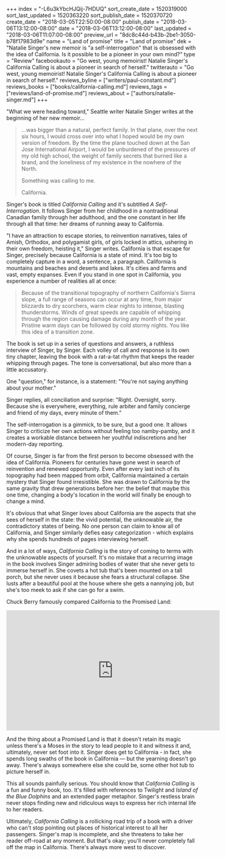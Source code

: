 +++
index = "-L6u3kYbcHJQij-7HDUQ"
sort_create_date = 1520319000
sort_last_updated = 1520363220
sort_publish_date = 1520370720
create_date = "2018-03-05T22:50:00-08:00"
publish_date = "2018-03-06T13:12:00-08:00"
date = "2018-03-06T13:12:00-08:00"
last_updated = "2018-03-06T11:07:00-08:00"
preview_url = "8dc8c44d-b43b-2be1-3050-b78f17983d9e"
name = "Land of promise"
title = "Land of promise"
dek = "Natalie Singer's new memoir is \"a self-interrogation\" that is obsessed with the idea of California. Is it possible to be a pioneer in your own mind?"
type = "Review"
facebookauto = "Go west, young memoirist! Natalie Singer's California Calling is about a pioneer in search of herself."
twitterauto = "Go west, young memoirist! Natalie Singer's California Calling is about a pioneer in search of herself."
reviews_byline = ["writers/paul-constant.md"]
reviews_books = ["books/california-calling.md"]
reviews_tags = ["reviews/land-of-promise.md"]
reviews_about = ["authors/natalie-singer.md"]
+++

"What we were heading toward," Seattle writer Natalie Singer writes at the beginning of her new memoir… 

<blockquote><p>…was bigger than a natural, perfect family. In that plane, over the next six hours, I would cross over into what I hoped would be my own version of freedom. By the time the plane touched down at the San Jose International Airport, I would be unburdened of the pressures of my old high school, the weight of family secrets that burned like a brand, and the loneliness of my existence in the nowhere of the North. </p>

<p>Something was calling to me.</p>

<p>California.</p></blockquote>

Singer's book is titled *California Calling* and it's subtitled *A Self-Interrogation*. It follows Singer from her childhood in a nontraditional Canadian family through her adulthood, and the one constant in her life through all that time: her dreams of running away to California.

"I have an attraction to escape stories, to reinvention narratives, tales of Amish, Orthodox, and polygamist girls, of girls locked in attics, ushering in their own freedom, heisting it," Singer writes. California is that escape for Singer, precisely because California is a state of mind. It's too big to completely capture in a word, a sentence, a paragraph. California is mountains and beaches and deserts and lakes. It's cities and farms and vast, empty expanses. Even if you stand in one spot in California, you experience a number of realities all at once:

<blockquote> Because of the transitional topography of northern California's Sierra slope, a full range of seasons can occur at any time, from major blizzards to dry scorchers, warm clear nights to intense, blasting thunderstorms. Winds of great speeds are capable of whipping through the region causing damage during any month of the year. Pristine warm days can be followed by cold stormy nights. You like this idea of a transition zone.</blockquote>

The book is set up in a series of questions and answers, a ruthless interview of Singer, by Singer. Each volley of call and response is its own tiny chapter, leaving the book with a rat-a-tat rhythm that keeps the reader whipping through pages. The tone is conversational, but also more than a little accusatory. 

One "question," for instance, is a statement: "You're not saying anything about your mother."

Singer replies, all conciliation and surprise: "Right. Oversight, sorry. Because she is everywhere, everything, rule arbiter and family concierge and friend of my days, every minute of them."

The self-interrogation is a gimmick, to be sure, but a good one. It allows Singer to criticize her own actions without feeling too namby-pamby, and it creates a workable distance between her youthful indiscretions and her modern-day reporting.

Of course, Singer is far from the first person to become obsessed with the idea of California. Pioneers for centuries have gone west in search of reinvention and renewed opportunity. Even after every last inch of its topography had been mapped from orbit, California maintained a certain mystery that Singer found irresistible. She was drawn to California by the same gravity that drew generations before her: the belief that maybe this one time, changing a body's location in the world will finally be enough to change a mind.

It's obvious that what Singer loves about California are the aspects that she sees of herself in the state: the vivid potential, the unknowable air, the contradictory states of being. No one person can claim to know all of California, and Singer similarly defies easy categorization - which explains why she spends hundreds of pages interviewing herself.

And in a lot of ways, *California Calling* is the story of coming to terms with the unknowable aspects of yourself. It's no mistake that a recurring image in the book involves Singer admiring bodies of water that she never gets to immerse herself in. She covets a hot tub that's been mounted on a tall porch, but she never uses it because she fears a structural collapse. She lusts after a beautiful pool at the house where she gets a nannying job, but she's too meek to ask if she can go for a swim. 

Chuck Berry famously compared California to the Promised Land:

<iframe width="560" height="315" src="https://www.youtube.com/embed/cK6MElklfvM" frameborder="0" allow="autoplay; encrypted-media" allowfullscreen></iframe>

And the thing about a Promised Land is that it doesn't retain its magic unless there's a Moses in the story to lead people to it and witness it and, ultimately, never set foot into it. Singer does get to California - in fact, she spends long swaths of the book in California — but the yearning doesn't go away. There's always somewhere else she could be, some other hot tub to picture herself in.

This all sounds painfully serious. You should know that *California Calling* is a fun and funny book, too. It's filled with references to Twilight and *Island of the Blue Dolphins* and an extended pager metaphor. Singer's restless brain never stops finding new and ridiculous ways to express her rich internal life to her readers. 

Ultimately, *California Calling* is a rollicking road trip of a book with a driver who can't stop pointing out places of historical interest to all her passengers. Singer's map is incomplete, and she threatens to take her reader off-road at any moment. But that's okay; you'll never completely fall off the map in California. There's always more west to discover.
